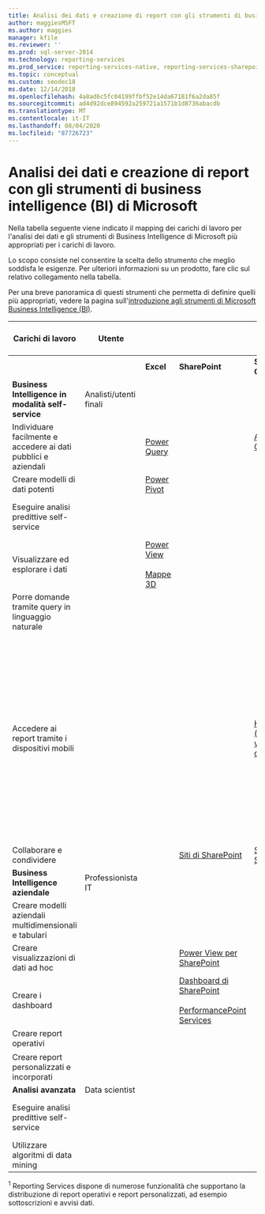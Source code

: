 ```yaml
---
title: Analisi dei dati e creazione di report con gli strumenti di business intelligence (BI) di Microsoft
author: maggiesMSFT
ms.author: maggies
manager: kfile
ms.reviewer: ''
ms.prod: sql-server-2014
ms.technology: reporting-services
ms.prod_service: reporting-services-native, reporting-services-sharepoint
ms.topic: conceptual
ms.custom: seodec18
ms.date: 12/14/2018
ms.openlocfilehash: 4a8ad6c5fc04199ffbf52e14da67181f6a2da85f
ms.sourcegitcommit: ad4d92dce894592a259721a1571b1d8736abacdb
ms.translationtype: MT
ms.contentlocale: it-IT
ms.lasthandoff: 08/04/2020
ms.locfileid: "87726723"
---
```

# <a name="analysis-and-reporting-with-microsoft-business-intelligence-bi-tools"></a>Analisi dei dati e creazione di report con gli strumenti di business intelligence (BI) di Microsoft

  Nella tabella seguente viene indicato il mapping dei carichi di lavoro per l'analisi dei dati e gli strumenti di Business Intelligence di Microsoft più appropriati per i carichi di lavoro.  
  
 Lo scopo consiste nel consentire la scelta dello strumento che meglio soddisfa le esigenze. Per ulteriori informazioni su un prodotto, fare clic sul relativo collegamento nella tabella.  
  
 Per una breve panoramica di questi strumenti che permetta di definire quelli più appropriati, vedere la pagina sull'[introduzione agli strumenti di Microsoft Business Intelligence (BI)](https://www.digitalvidya.com/blog/introduction-to-microsoft-power-bi/).  
  
|Carichi di lavoro|Utente|||Strumenti di Business Intelligence|||  
|---------------|----------|-|-|--------------|-|-|  
|||**Excel**|**SharePoint**|**SharePoint Online**|**Power BI**|**SQL Server**|  
|**Business Intelligence in modalità self-service**|Analisti/utenti finali||||||  
|Individuare facilmente e accedere ai dati pubblici e aziendali||[Power Query](https://go.microsoft.com/fwlink/p/?LinkId=391845)||[Azure Data Catalog](https://azure.microsoft.com/services/data-catalog/)<br /><br />||  
|Creare modelli di dati potenti||[Power Pivot](https://support.office.com/article/power-pivot-overview-and-learning-f9001958-7901-4caa-ad80-028a6d2432ed?ui=en-US&rs=en-US&ad=US)|||[Power BI Desktop](/power-bi/fundamentals/desktop-get-the-desktop)||  
|Eseguire analisi predittive self-service||||||[Componenti aggiuntivi Data mining per Excel](../analysis-services/data-mining-client-for-excel-sql-server-data-mining-add-ins.md)|  
|Visualizzare ed esplorare i dati||[Power View](https://go.microsoft.com/fwlink/p/?LinkId=391847)<br /><br /> [Mappe 3D](https://support.office.com/article/visualize-your-data-in-3d-maps-ce6b1d5c-4602-4dae-b487-91ec0268e75d)|||||  
|Porre domande tramite query in linguaggio naturale|||||[D & A](https://docs.microsoft.com/power-bi/consumer/end-user-q-and-a)||  
|Accedere ai report tramite i dispositivi mobili||||[HTML 5 (supporta la visualizzazione di file <10 MB)](https://go.microsoft.com/fwlink/p/?LinkId=391853)|[HTML 5 (supporta la visualizzazione di file <250 MB)](https://go.microsoft.com/fwlink/p/?LinkId=391854)<br /><br /> [App Power BI per dispositivi mobili su dispositivi iOS](https://docs.microsoft.com/power-bi/consumer/mobile/mobile-iphone-app-get-started)<br /><br /> [App Power BI per dispositivi mobili su dispositivi Android](https://docs.microsoft.com/power-bi/consumer/mobile/mobile-android-app-get-started) <br /><br />[App Power BI per dispositivi mobili per Windows 10](https://docs.microsoft.com/power-bi/consumer/mobile/mobile-windows-10-phone-app-get-started)||  
|Collaborare e condividere|||[Siti di SharePoint](https://go.microsoft.com/fwlink/p/?LinkId=391849)|[Siti del team SharePoint](https://go.microsoft.com/fwlink/p/?LinkId=391850)|[Siti di Power BI](https://docs.microsoft.com/power-bi/service-how-to-collaborate-distribute-dashboards-reports)||  
|**Business Intelligence aziendale**|Professionista IT||||||  
|Creare modelli aziendali multidimensionali e tabulari||||||[Analysis Services](https://docs.microsoft.com/analysis-services/analysis-services-overview)|  
|Creare visualizzazioni di dati ad hoc|||[Power View per SharePoint](https://go.microsoft.com/fwlink/p/?LinkId=391858)||||  
|Creare i dashboard|||[Dashboard di SharePoint](https://go.microsoft.com/fwlink/p/?LinkId=391859)<br /><br /> [PerformancePoint Services](https://technet.microsoft.com/library/ee424392.aspx)||||  
|Creare report operativi||||||<sup>1</sup> [Reporting Services](create-deploy-and-manage-mobile-and-paginated-reports.md)|  
|Creare report personalizzati e incorporati||||||<sup>1</sup> [Reporting Services](create-deploy-and-manage-mobile-and-paginated-reports.md)|  
|**Analisi avanzata**|Data scientist||||||  
|Eseguire analisi predittive self-service||||||[Componenti aggiuntivi Data mining per Excel](https://msdn.microsoft.com/library/dn282385\(v=sql.120\).aspx)|  
|Utilizzare algoritmi di data mining||||||[Data mining in Analysis Services](https://technet.microsoft.com/library/bb510516\(v=sql.120\).aspx)|  
  
 <sup>1</sup> Reporting Services dispone di numerose funzionalità che supportano la distribuzione di report operativi e report personalizzati, ad esempio sottoscrizioni e avvisi dati.